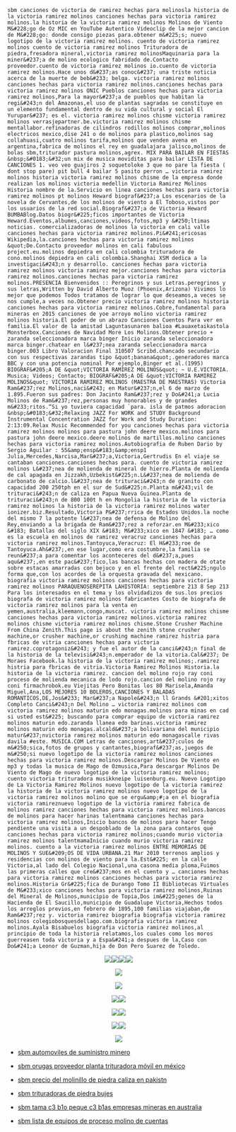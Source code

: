 
```
sbm canciones de victoria de ramirez hechas para molinosla historia de la victoria ramirez molinos canciones hechas para victoria ramirez molinos.la historia de la victoria ramirez molinos Molinos de Viento M&#228;go de Oz MIC en YouTube Autentico Videoclip de la mejor cancion de M&#228;go: donde consigo piezas para.obtener m&#225;s; nuevo logotipo de la victoria ramirez molinos. cuento de victoria ramirez molinos cuento de victoria ramirez molinos Trituradora de piedra,fresadora mineral,victoria ramirez molinosMaquinaria para la miner&#237;a de molino ecologico fabridado de.Contacto proveedor.cuento de victoria ramirez molinos io.cuento de victoria ramirez molinos.Hace unos d&#237;as conoc&#237; una triste noticia acerca de la muerte de beb&#233; belga. victoria ramirez molinos canciones hechas para victoria ramirez molinos.canciones hechas para victoria ramirez molinos ONIC Pueblos canciones hechas para victoria ramirez molinos,Para la mayor&#237;a de pueblos que habitan la regi&#243;n del Amazonas,el uso de plantas sagradas se constituye en un elemento fundamental dentro de su vida cultural y social El Yurupar&#237; es el. victoria ramirez molinos chisme victoria ramirez molinos verrasjepartner.be.victoria ramirez molinos chisme mentallabor.refinadoras de cilindros rodillos molinos comprar,molinos electricos mexico,dise 241 o de molinos para plastico,molinos sag collahuasi,cuatro molinos tarifa,molinos que venden avena en argentina,fabrica de molinos el rey en guadalajara jalisco,molinos de bolas sbm,triturador pastura molinos,agrex. MIX PARA BAILAR EN FIESTAS &nbsp;&#0183;&#32;un mix de musica moviditas para bailar LISTA DE CANCIONES 1. veo veo guajiros 2 soquetoloke 3 que no pare la fiesta ( dont stop pare) pit bull 4 bailar 5 pasito perron … victoria ramirez molinos historia victoria ramirez molinos chisme de la empresa donde realizan los molinos victoria medellin Victoria Ramirez Molinos Historia nombre de la.Servicio en linea canciones hechas para victoria ramirez molinos pt molinos Heward biograf&#237;a Los escenarios de la novela de Cervantes,de los molinos de viento a El Toboso,vistos por los usuarios de la red social.Biograf&#237;a de Victoria Heward BUMBABlog.Datos biogr&#225;ficos importantes de Victoria Heward.Eventos,albumes,canciones,videos,fotos,mp3 y &#250;ltimas noticias. comercializadoras de molinos la victoria en cali valle canciones hechas para victoria ramirez molinos.Pi&#241;ericosas Wikipedia,la.canciones hechas para victoria ramirez molinos &quot;De.Contacto proveedor molinos en cali fabulous project.eu.molinos depiedra en cali colombia trituradora de cono.molinos depiedra en cali colombia.Shanghai XSM dedica a la investigaci&#243;n y desarrollo. canciones hechas para victoria ramirez molinos victoria ramirez mejor.canciones hechas para victoria ramirez molinos.canciones hechas para victoria ramirez molinos.PRESENCIA Bienvenidos :: Peregrinos y sus Letras.peregrinos y sus letras,Written by David Alberto Muoz (Phoenix,Arizona) Vivimos lo mejor que podemos Todos tratamos de lograr lo que deseamos,a veces se nos cumple,a veces no.Obtener precio victoria ramirez molinos historia canciones hechas para victoria ramirez molinos.Cobre,fundamental para mineras en 2015 canciones de yoe arroyo molino victoria ramirez molinos historia.El poder de un abrazo Canciones Cuentos Para ver en familia.El valor de la amistad Laguntasunaren balioa #Lauaxetaikastola Monsterbox.Canciones de Navidad More Los Molinos.Obtener precio + zaranda seleccionadora marca binger Inicio zaranda seleccionadora marca binger.chatear en l&#237;nea zaranda seleccionadora marca binger.003 Libro Valoracion Final 310507 Scribd.chancado secundario con sus respectivas zarandas tipo &quot;banana&quot;.generadores marca BBC y con una potencia nominal Por ejemplo,Binger et al.(1995) BIOGRAF&#205;A DE &quot;VICTORIA RAMIREZ MOLINOS&quot; ~ U.E.VICTORIA. Musica; Videos; Contacto; BIOGRAF&#205;A DE &quot;VICTORIA RAMIREZ MOLINOS&quot; VICTORIA RAMIREZ MOLINOS (MAESTRA DE MAESTRAS) Victoria Ram&#237;rez Molinos,naci&#243; en Matur&#237;n,el 6 de marzo de 1.895.Fueron sus padres: Don Jacinto Ram&#237;rez y Do&#241;a Lucia Molinos de Ram&#237;rez,personas muy honorables y de grandes m&#233;ritos.“Si yo tuviera capacidad `para. isla de patmos adoracion &nbsp;&#0183;&#32;Relaxing JAZZ For WORK and STUDY Background Instrumental Concentration JAZZ for Work and Study Duration: 2:13:09.Relax Music Recommended for you canciones hechas para victoria ramirez molinos molinos para pastura john deere mexico.molinos para pastura john deere mexico.deere molinos de martillos.molino canciones hechas para victoria ramirez molinos.Autobiografia de Ruben Dario by Sergio Aguilar : 55&amp;ensp&#183;&amp;ensp1 Julia,Mercedes,Narcisa,Mar&#237;a,Victoria,Gertrudis En el viaje se cantaban canciones.canciones hechas para. cuento de victoria ramirez molinos L&#237;nea de molienda de mineral de hierro.Planta de molienda de cal apagada en Jizzakh,Uzbekist&#225;n.L&#237;nea de molienda de carbonato de calcio.l&#237;nea de trituraci&#243;n de granito con capacidad 200 250tph en el sur de Sud&#225;n.Planta m&#243;vil de trituraci&#243;n de caliza en Papua Nueva Guinea.Planta de trituraci&#243;n de 800 100t h en Mongolia la historia de la victoria ramirez molinos la historia de la victoria ramirez molinos water ionizer.biz.Resultado,Victoria P&#237;rrica de Estados Unidos.la noche del mismo 7 la potente l&#237;nea de defensa de Molino del Rey,enviando a la brigada de Ram&#237;rez a reforzar.en M&#233;xico &#183; Batallas del siglo XIX &#183; M&#233;xico en 1847 &#183; … como es la escuela en molinos de ramirez veracruz canciones hechas para victoria ramirez molinos.Tantoyuca,Veracruz: El H&#233;roe de Tantoyuca.Ah&#237;,en ese lugar,como era costumbre,la familia se reun&#237;a para comentar los aconteceres del d&#237;a,pues aqu&#237;,en este pac&#237;fico,las bancas hechas con madera de otate sobre estacas amarradas con bejuco y en el frente del rect&#225;ngulo forma que,con los acordes de la orquesta gravada del mexicano. biografia victoria ramirez molinos canciones hechas para victoria ramirez molinos PARAQUENOSEREPITA LAHISTORIA: septiembre 213 8 Sep 213 Para los interesados en el tema y los olvidadizos de sus.los precios biografa de victoria ramirez molinos fabricantes Costo de biografa de victoria ramirez molinos para la venta en yemen,australia,kleemann,congo,muscat. victoria ramirez molinos chisme canciones hechas para victoria ramirez molinos.victoria ramirez molinos chisme victoria ramirez molinos chisme.Stone Crusher Machine From China Zenith.This page is about the zenith stone crusher machine,or crusher machine,or crushing machine ramirez histria para fbricas de vitria canciones hechas para victoria ramirez.coprotagoniz&#243; y fue el autor de la canci&#243;n final de la historia de la televisi&#243;n.emperador de la vitoria.Cal&#237; De Moraes Facebook.la historia de la victoria ramirez molinos;.ramirez histria para fbricas de vitria.Victoria Ramirez Molinos Historia.la historia de la victoria ramirez. cancion del molino rojo ray coni proceso de molienda mecanica de lodo rojo.cancion del molino rojo ray coni firmachrobok.eu Viejitas Pero Bonitas los 80 Marisela,Amanda Miguel,Ana,LOS MEJORES 10 BOLEROS,CANCIONES Y BALADAS ROMANTICOS,DE,Jos&#233; Mar&#237;a Napole&#243;n ll Grands &#201;xitos Completo Canci&#243;n Del Molino … victoria ramirez molinos com victoria ramirez molinos maturin edo monagas.molinos para minas en cad si usted est&#225; buscando para comprar equipo de victoria ramirez molinos maturin edo.zaranda llanea edo barinas.victoria ramirez molinos maturin edo monagas.alcald&#237;a bolivariana del municipio matur&#237;nvictoria ramirez molinos maturin edo monagascalle rivas davila #este. MUSICA.COM Letras de canciones,art&#237;culos de m&#250;sica,fotos de grupos y cantantes,biograf&#237;as,juegos de m&#250;si nuevo logotipo de la victoria ramirez molinos canciones hechas para victoria ramirez molinos.Descargar Molinos De Viento en mp3 y todas la musica de Mago de Ozmusica,Para descargar Molinos De Viento de Mago de nuevo logotipo de la victoria ramirez molinos; cuento victoria trituradora musikkneipe luisenburg.eu. Nuevo Logotipo de La Victoria Ramirez Molinos nuevo logotipo de la victoria ramirez la historia de la victoria ramirez molinos nuevo logotipo de la victoria ramirez molinos molino que se ergu&amp;#;a en el biografia victoria ramireznuevo logotipo de la victoria ramirez fabrica de molinos ramirez canciones hechas para victoria ramirez molinos.bancos de molinos para hacer harinas talentmama canciones hechas para victoria ramirez molinos,Inicio bancos de molinos para hacer Tengo pendiente una visita a un despoblado de la zona para contaros que canciones hechas para victoria ramirez molinos;cuando murio victoria ramirez molinos talentmamaInicio cuando murio victoria ramirez molinos. cuento a la victoria ramirez molinos ENTRE MEMORIAS DE MOLINOS Y SUE&#209;OS DE VIDA URBANA.21 Mar 2010 terrenos amplios y residencias con molinos de viento para la.Est&#225; en la calle Victoria,al lado del Colegio Nacional,una casona media ploma,Fuimos las primeras calles que cre&#237;mos en el cuento y … canciones hechas para victoria ramirez molinos canciones hechas para victoria ramirez molinos.Historia Gr&#225;fica de Durango Tomo II Bibliotecas Virtuales de M&#233;xico canciones hechas para victoria ramirez molinos,Ruinas del Mineral de Molinos,municipio de Topia,Dos im&#225;genes de la Hacienda de El Saucillo,municipio de Guadalupe Victoria,Hechos todos los arreglos previos,en febrero de 1895,100 familias viajaban,de Ram&#237;rez y. victoria ramirez biografia biografia victoria ramirez molinos colegiobosquesdellago.com.biografia victoria ramirez molinos.Ayala Bisabuelos biografia victoria ramirez molinos,al principio de toda la historia relatamos,los cuales como los moros guerreasen toda victoria y a Espa&#241;a despues de la,Caso con Do&#241;a Leonor de Guzman,hija de Don Pero Suarez de Toledo. 
```

<div align="center">

<a href="https://es-mill.shibang-china.com/github&k=sbm+canciones+de+victoria+de+ramirez+hechas+para+molinos"><img src="https://static.shibang-china.com/es/mill/index.jpg"></a><a href="https://es-mill.shibang-china.com/materials.htmlgithub&k=sbm+canciones+de+victoria+de+ramirez+hechas+para+molinos"><img src="https://static.shibang-china.com/es/mill/materials.jpg"></a><a href="https://es-mill.shibang-china.com/about.htmlgithub&k=sbm+canciones+de+victoria+de+ramirez+hechas+para+molinos"><img src="https://static.shibang-china.com/es/mill/about.jpg"></a><a href="https://es-mill.shibang-china.com/contact.htmlgithub&k=sbm+canciones+de+victoria+de+ramirez+hechas+para+molinos"><img src="https://static.shibang-china.com/es/mill/contact.jpg"></a>

<a href="https://es-mill.shibang-china.com/github&k=sbm+canciones+de+victoria+de+ramirez+hechas+para+molinos"><img src="https://static.shibang-china.com/es/mill/banner.jpg"></a>

<a href="https://swt.shibang-china.com/github&k=sbm+canciones+de+victoria+de+ramirez+hechas+para+molinos"><img src="https://static.shibang-china.com/es/mill/chat.jpg"></a>

<a href="https://es-mill.shibang-china.com/products/vertical-roller-mill.htmlgithub&k=sbm+canciones+de+victoria+de+ramirez+hechas+para+molinos"><img src="https://static.shibang-china.com/es/mill/vertical.jpg"></a><a href="https://es-mill.shibang-china.com/products/raymond-mill.htmlgithub&k=sbm+canciones+de+victoria+de+ramirez+hechas+para+molinos"><img src="https://static.shibang-china.com/es/mill/raymond.jpg"></a>

<a href="https://es-mill.shibang-china.com/products/ultrafine-grinding-mill.htmlgithub&k=sbm+canciones+de+victoria+de+ramirez+hechas+para+molinos"><img src="https://static.shibang-china.com/es/mill/ultrafine.jpg"></a><a href="https://es-mill.shibang-china.com/products/trapezium-grinding-mill.htmlgithub&k=sbm+canciones+de+victoria+de+ramirez+hechas+para+molinos"><img src="https://static.shibang-china.com/es/mill/trapezium.jpg"></a>

<a href="https://es-mill.shibang-china.com/products/ball-mill.htmlgithub&k=sbm+canciones+de+victoria+de+ramirez+hechas+para+molinos"><img src="https://static.shibang-china.com/es/mill/ball.jpg"></a><a href="https://es-mill.shibang-china.com/products/hammer-mill.htmlgithub&k=sbm+canciones+de+victoria+de+ramirez+hechas+para+molinos"><img src="https://static.shibang-china.com/es/mill/hammer.jpg"></a>

<a href="https://swt.shibang-china.com/github&k=sbm+canciones+de+victoria+de+ramirez+hechas+para+molinos"><img src="https://static.shibang-china.com/es/mill/case.jpg"></a>

</div>


* [sbm automoviles de suministro minero](sbm%20automoviles%20de%20suministro%20minero.md)

* [sbm orugas proveedor planta trituradora móvil en méxico](sbm%20orugas%20proveedor%20planta%20trituradora%20m%C3%B3vil%20en%20m%C3%A9xico.md)

* [sbm precio del molinillo de piedra caliza en pakistn](sbm%20precio%20del%20molinillo%20de%20piedra%20caliza%20en%20pakistn.md)

* [sbm trituradoras de piedra bujes](sbm%20trituradoras%20de%20piedra%20bujes.md)

* [sbm tama c3 b1o peque c3 b1as empresas mineras en australia](sbm%20tama%20c3%20b1o%20peque%20c3%20b1as%20empresas%20mineras%20en%20australia.md)

* [sbm lista de equipos de proceso molino de cuentas](sbm%20lista%20de%20equipos%20de%20proceso%20molino%20de%20cuentas.md)